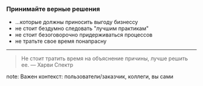 ###  Принимайте верные решения

+ ...которые должны приносить выгоду бизнессу
+ не стоит бездумно следовать "лучшим практикам"
+ не стоит безоговорочно придерживаться процессов
+ не тратьте свое время понапрасну
___
>Не стоит тратить время на объяснение причины, лучше решить ее. &mdash; Харви Спектр

note:
Важен контекст: пользователи/заказчик, коллеги, вы сами
